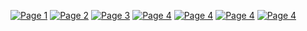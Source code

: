 [![Page 1](https://i.ibb.co/64HBdyB/Report-1.jpg)](https://docs.google.com/viewer?url=https://github.com/kunal-ucla/247/raw/main/Report.pdf)
[![Page 2](https://i.ibb.co/6Pp10sp/Report-2.jpg)](https://docs.google.com/viewer?url=https://github.com/kunal-ucla/247/raw/main/Report.pdf)
[![Page 3](https://i.ibb.co/WDYZB98/Report-3.jpg)](https://docs.google.com/viewer?url=https://github.com/kunal-ucla/247/raw/main/Report.pdf)
[![Page 4](https://i.ibb.co/7vRvxwY/Report-4.jpg)](https://docs.google.com/viewer?url=https://github.com/kunal-ucla/247/raw/main/Report.pdf)
[![Page 4](https://i.ibb.co/z5NrzzW/Report-5.jpg)](https://docs.google.com/viewer?url=https://github.com/kunal-ucla/247/raw/main/Report.pdf)
[![Page 4](https://i.ibb.co/d56k4wP/Report-6.jpg)](https://docs.google.com/viewer?url=https://github.com/kunal-ucla/247/raw/main/Report.pdf)
[![Page 4](https://i.ibb.co/P6BmLRC/Report-7.jpg)](https://docs.google.com/viewer?url=https://github.com/kunal-ucla/247/raw/main/Report.pdf)